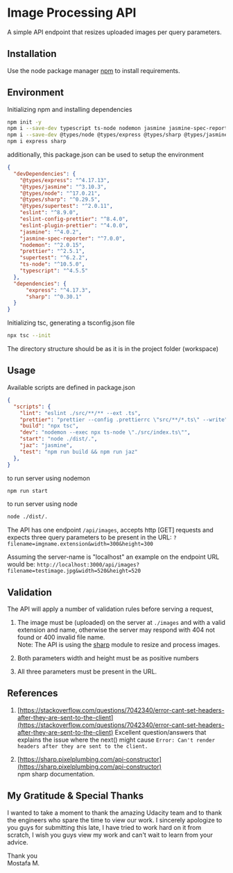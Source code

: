 # Image Processing API

A simple API endpoint that resizes uploaded images per query parameters.

## Installation

Use the node package manager [npm](https://www.npmjs.com/) to install requirements.

## Environment
Initializing npm and installing dependencies
```bash
npm init -y
npm i --save-dev typescript ts-node nodemon jasmine jasmine-spec-reporter supertest 
npm i --save-dev @types/node @types/express @types/sharp @types/jasmine @types/supertest
npm i express sharp

```
additionally, this package.json can be used to setup the environment
```json
{
  "devDependencies": {
    "@types/express": "^4.17.13",
    "@types/jasmine": "^3.10.3",
    "@types/node": "^17.0.21",
    "@types/sharp": "^0.29.5",
    "@types/supertest": "^2.0.11",
    "eslint": "^8.9.0",
    "eslint-config-prettier": "^8.4.0",
    "eslint-plugin-prettier": "^4.0.0",
    "jasmine": "^4.0.2",
    "jasmine-spec-reporter": "^7.0.0",
    "nodemon": "^2.0.15",
    "prettier": "^2.5.1",
    "supertest": "^6.2.2",
    "ts-node": "^10.5.0",
    "typescript": "^4.5.5"
  },
  "dependencies": {
      "express": "^4.17.3",
      "sharp": "^0.30.1"
  }
}
```
Initializing tsc, generating a tsconfig.json file
```bash
npx tsc --init
```
The directory structure should be as it is in the project folder (workspace)

## Usage
Available scripts are defined in package.json
```json
{
  "scripts": {
    "lint": "eslint ./src/**/** --ext .ts",
    "prettier": "prettier --config .prettierrc \"src/**/*.ts\" --write",
    "build": "npx tsc",
    "dev": "nodemon --exec npx ts-node \"./src/index.ts\"",
    "start": "node ./dist/.",
    "jaz": "jasmine",
    "test": "npm run build && npm run jaz"
  },
}
```
to run server using nodemon
```bash
npm run start
```
to run server using node
```bash
node ./dist/.
```
The API has one endpoint ```/api/images```,
accepts http [GET] requests and expects three query parameters to be present in the URL: ```?filename=imgname.extension&width=300&height=300```

Assuming the server-name is "localhost"
an example on the endpoint URL would be: ```http://localhost:3000/api/images?filename=testimage.jpg&width=520&height=520```
## Validation
The API will apply a number of validation rules before serving a request,  
1. The image must be (uploaded) on the server at ```./images``` and with a valid extension and name, otherwise the server may respond with 404 not found or 400 invalid file name.  
Note: The API is using the [sharp](https://www.npmjs.com/package/sharp) module to resize and process images.  
2. Both parameters width and height must be as positive numbers  

3. All three parameters must be present in the URL.

## References
1. [https://stackoverflow.com/questions/7042340/error-cant-set-headers-after-they-are-sent-to-the-client](https://stackoverflow.com/questions/7042340/error-cant-set-headers-after-they-are-sent-to-the-client)
Excellent question/answers that explains the issue where the next() might cause ```Error: Can't render headers after they are sent to the client.```

2. [https://sharp.pixelplumbing.com/api-constructor](https://sharp.pixelplumbing.com/api-constructor)  
npm sharp documentation.


## My Gratitude & Special Thanks
I wanted to take a moment to thank the amazing Udacity team and to thank the engineers who spare the time to view our work.
I sincerely apologize to you guys for submitting this late, I have tried to work hard on it from scratch, I wish you guys view my work and can't wait to learn from your advice.

Thank you  
Mostafa M.
